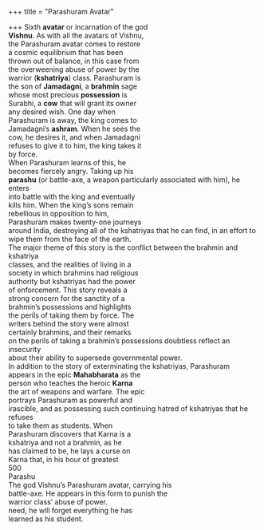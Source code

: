 +++
title = "Parashuram Avatar"

+++
Sixth **avatar** or incarnation of the god  
**Vishnu**. As with all the avatars of Vishnu,  
the Parashuram avatar comes to restore  
a cosmic equilibrium that has been  
thrown out of balance, in this case from  
the overweening abuse of power by the  
warrior (**kshatriya**) class. Parashuram is  
the son of **Jamadagni**, a **brahmin** sage  
whose most precious **possession** is  
Surabhi, a **cow** that will grant its owner  
any desired wish. One day when  
Parashuram is away, the king comes to  
Jamadagni’s **ashram**. When he sees the  
cow, he desires it, and when Jamadagni  
refuses to give it to him, the king takes it  
by force.  
When Parashuram learns of this, he  
becomes fiercely angry. Taking up his  
**parashu** (or battle-axe, a weapon particularly associated with him), he enters  
into battle with the king and eventually  
kills him. When the king’s sons remain  
rebellious in opposition to him,  
Parashuram makes twenty-one journeys  
around India, destroying all of the kshatriyas that he can find, in an effort to  
wipe them from the face of the earth.  
The major theme of this story is the conflict between the brahmin and kshatriya  
classes, and the realities of living in a  
society in which brahmins had religious  
authority but kshatriyas had the power  
of enforcement. This story reveals a  
strong concern for the sanctity of a  
brahmin’s possessions and highlights  
the perils of taking them by force. The  
writers behind the story were almost  
certainly brahmins, and their remarks  
on the perils of taking a brahmin’s possessions doubtless reflect an insecurity  
about their ability to supersede governmental power.  
In addition to the story of exterminating the kshatriyas, Parashuram  
appears in the epic **Mahabharata** as the  
person who teaches the heroic **Karna**  
the art of weapons and warfare. The epic  
portrays Parashuram as powerful and  
irascible, and as possessing such continuing hatred of kshatriyas that he refuses  
to take them as students. When  
Parashuram discovers that Karna is a  
kshatriya and not a brahmin, as he  
has claimed to be, he lays a curse on  
Karna that, in his hour of greatest  
500  
Parashu  
The god Vishnu’s Parashuram avatar, carrying his  
battle-axe. He appears in this form to punish the  
warrior class’ abuse of power.  
need, he will forget everything he has  
learned as his student.